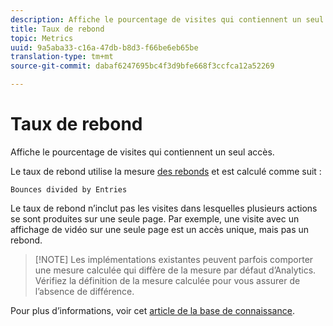 ```yaml
---
description: Affiche le pourcentage de visites qui contiennent un seul accès.
title: Taux de rebond
topic: Metrics
uuid: 9a5aba33-c16a-47db-b8d3-f66be6eb65be
translation-type: tm+mt
source-git-commit: dabaf6247695bc4f3d9bfe668f3ccfca12a52269

---
```



# Taux de rebond

Affiche le pourcentage de visites qui contiennent un seul accès.

Le taux de rebond utilise la mesure  [des rebonds](/help/components/c-variables/c-metrics/metrics-bounces.md) et est calculé comme suit :

`Bounces divided by Entries`

Le taux de rebond n’inclut pas les visites dans lesquelles plusieurs actions se sont produites sur une seule page. Par exemple, une visite avec un affichage de vidéo sur une seule page est un accès unique, mais pas un rebond.

>[!NOTE] Les implémentations existantes peuvent parfois comporter une mesure calculée qui diffère de la mesure par défaut d’Analytics. Vérifiez la définition de la mesure calculée pour vous assurer de l’absence de différence.

Pour plus d’informations, voir cet [article de la base de connaissance](https://marketing.adobe.com/resources/help/fr_FR/home/index.html#kb-analytics-comparing-bounces-and-single-access).
